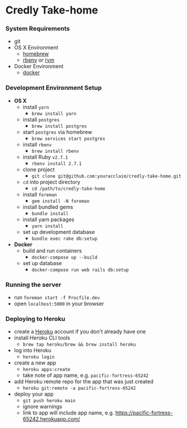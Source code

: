 # Credly Take-home

### System Requirements
- git
- OS X Environment
    - [homebrew](https://brew.sh/)
    - [rbenv](https://github.com/rbenv/rbenv) or [rvm](https://rvm.io)
- Docker Environment
    - [docker](https://docker.com)

### Development Environment Setup

- **OS X**
    - install `yarn`
        - `brew install yarn`
    - install `postgres`
        - `brew install postgres`
    - start `postgres` via homebrew
        - `brew services start postgres`
    - install `rbenv`
        - `brew install rbenv`
    - install Ruby `v2.7.1`
        - `rbenv install 2.7.1`
    - clone project
        - `git clone git@github.com:youracclaim/credly-take-home.git`
    - `cd` into project directory
        - `cd /path/to/credly-take-home`
    - install `foreman`
        - `gem install -N foreman`
    - install bundled gems
        - `bundle install`
    - install yarn packages
        - `yarn install`
    - set up development database
        - `bundle exec rake db:setup`
- **Docker**
    - build and run containers
        - `docker-compose up --build`
    - set up database
        - `docker-compose run web rails db:setup`
    
    
### Running the server
- run `foreman start -f Procfile.dev`
- open `localhost:5000` in your browser

### Deploying to Heroku
- create a [Heroku](https://heroku.com) account if you don't already have one
- install Heroku CLI tools
    - `brew tap heroku/brew && brew install heroku`
- log into Heroku
    - `heroku login`
- create a new app
    - `heroku apps:create`
    - take note of app name, e.g. `pacific-fortress-65242`
- add Heroku remote repo for the app that was just created
    - `heroku git:remote -a pacific-fortress-65242`
- deploy your app
    - `git push heroku main`
    - ignore warnings
    - link to app will include app name, e.g. https://pacific-fortress-65242.herokuapp.com/

